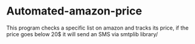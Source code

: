 # Automated-amazon-price
This program checks a specific list on amazon and tracks its price, if the price goes below 20$ it will send an SMS via smtplib library/
